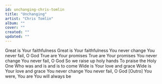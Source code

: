 ```yaml
---
id: unchanging-chris-tomlin
title: "Unchanging"
artist: "Chris Tomlin"
album: ""
cover: ""
created: ""
updated: ""
---
```


Great is Your faithfulness
Great is Your faithfulness
You never change
You never fail, O God
True are Your promises
True are Your promises
You never change
You never fail, O God
So we raise up holy hands
To praise the Holy One
Who was and is and is to come
Wide is Your love and grace
Wide is Your love and grace
You never change
You never fail, O God
[Outro]
You were, You are
You will always be